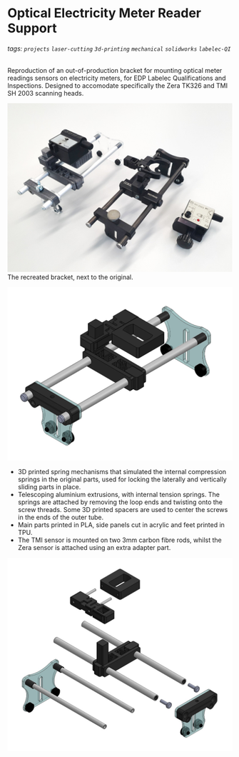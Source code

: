 # Optical Electricity Meter Reader Support

###### tags: `projects` `laser-cutting` `3d-printing` `mechanical` `solidworks` `labelec-QI`

Reproduction of an out-of-production bracket for mounting optical meter readings sensors on electricity meters, for EDP Labelec Qualifications and Inspections.  Designed to accomodate specifically the Zera TK326 and TMI SH 2003 scanning heads.  

![](images/emi-leitores-support/EMI_leitors_support_final.jpg)  
The recreated bracket, next to the original.

![](images/emi-leitores-support/EMI_leitors_support.jpg)  
 - 3D printed spring mechanisms that simulated the internal compression springs in the original parts, used for locking the laterally and vertically sliding parts in place.
 - Telescoping aluminium extrusions, with internal tension springs. The springs are attached by removing the loop ends and twisting onto the screw threads. Some 3D printed spacers are used to center the screws in the ends of the outer tube.  
 - Main parts printed in PLA, side panels cut in acrylic and feet printed in TPU.  
 - The TMI sensor is mounted on two 3mm carbon fibre rods, whilst the Zera sensor is attached using an extra adapter part.  

![](images/emi-leitores-support/EMI_leitors_support_exploded.jpg)  

